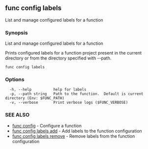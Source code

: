 ## func config labels

List and manage configured labels for a function

### Synopsis

List and manage configured labels for a function

Prints configured labels for a function project present in
the current directory or from the directory specified with --path.


```
func config labels
```

### Options

```
  -h, --help          help for labels
  -p, --path string   Path to the function.  Default is current directory (Env: $FUNC_PATH)
  -v, --verbose       Print verbose logs ($FUNC_VERBOSE)
```

### SEE ALSO

* [func config](func_config.md)	 - Configure a function
* [func config labels add](func_config_labels_add.md)	 - Add labels to the function configuration
* [func config labels remove](func_config_labels_remove.md)	 - Remove labels from the function configuration


